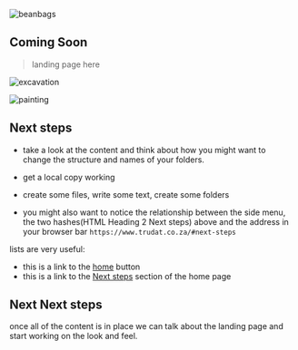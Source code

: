 

![beanbags](images/beanbags.jpg)

## Coming Soon

> landing page here

![excavation](images/excavation.jpg)

![painting](images/PGpainting.jpg) 


## Next steps


- take a look at the content and think about how you might want to change the structure and names of your folders. 

- get a local copy working

- create some files, write some text, create some folders

- you might also want to notice the relationship between the side menu, the two hashes(HTML Heading 2 Next steps) above and the address in your browser bar `https://www.trudat.co.za/#next-steps`

lists are very useful:

- this is a link to the [home](#) button
- this is a link to the [Next steps](/#next-steps) section of the home page

## Next Next steps

once all of the content is in place we can talk about the landing page and start working on the look and feel.














